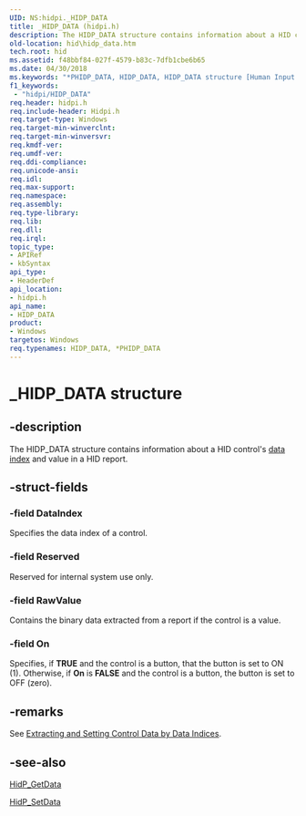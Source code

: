 ```yaml
---
UID: NS:hidpi._HIDP_DATA
title: _HIDP_DATA (hidpi.h)
description: The HIDP_DATA structure contains information about a HID control's data index and value in a HID report.
old-location: hid\hidp_data.htm
tech.root: hid
ms.assetid: f48bbf84-027f-4579-b83c-7dfb1cbe6b65
ms.date: 04/30/2018
ms.keywords: "*PHIDP_DATA, HIDP_DATA, HIDP_DATA structure [Human Input Devices], PHIDP_DATA, PHIDP_DATA structure pointer [Human Input Devices], _HIDP_DATA, hid.hidp_data, hidpi/HIDP_DATA, hidpi/PHIDP_DATA, hidstrct_690e0e92-9de7-44e0-8550-4f84d7bb768e.xml"
f1_keywords:
 - "hidpi/HIDP_DATA"
req.header: hidpi.h
req.include-header: Hidpi.h
req.target-type: Windows
req.target-min-winverclnt: 
req.target-min-winversvr: 
req.kmdf-ver: 
req.umdf-ver: 
req.ddi-compliance: 
req.unicode-ansi: 
req.idl: 
req.max-support: 
req.namespace: 
req.assembly: 
req.type-library: 
req.lib: 
req.dll: 
req.irql: 
topic_type:
- APIRef
- kbSyntax
api_type:
- HeaderDef
api_location:
- hidpi.h
api_name:
- HIDP_DATA
product:
- Windows
targetos: Windows
req.typenames: HIDP_DATA, *PHIDP_DATA
---
```


# _HIDP_DATA structure


## -description


The HIDP_DATA structure contains information about a HID control's <a href="https://docs.microsoft.com/windows-hardware/drivers/hid/data-indices">data index</a> and value in a HID report.


## -struct-fields




### -field DataIndex

Specifies the data index of a control.


### -field Reserved

Reserved for internal system use only.


### -field RawValue

Contains the binary data extracted from a report if the control is a value.


### -field On

Specifies, if <b>TRUE</b> and the control is a button, that the button is set to ON (1). Otherwise, if <b>On</b> is <b>FALSE</b> and the control is a button, the button is set to OFF (zero).


## -remarks



See <a href="https://docs.microsoft.com/windows-hardware/drivers/hid/extracting-and-setting-control-data-by-data-indices">Extracting and Setting Control Data by Data Indices</a>.




## -see-also




<a href="https://docs.microsoft.com/windows-hardware/drivers/ddi/hidpi/nf-hidpi-hidp_getdata">HidP_GetData</a>



<a href="https://docs.microsoft.com/windows-hardware/drivers/ddi/hidpi/nf-hidpi-hidp_setdata">HidP_SetData</a>
 

 

